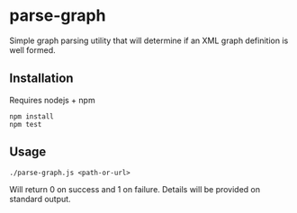 # parse-graph

Simple graph parsing utility that will determine if an XML graph definition
is well formed.

## Installation

Requires nodejs + npm

    npm install
    npm test

## Usage

    ./parse-graph.js <path-or-url>

Will return 0 on success and 1 on failure. Details will be provided on standard
output.
